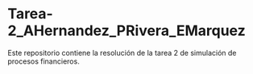 # Tarea-2_AHernandez_PRivera_EMarquez
Este repositorio contiene la resolución de la tarea 2 de simulación de procesos financieros.
